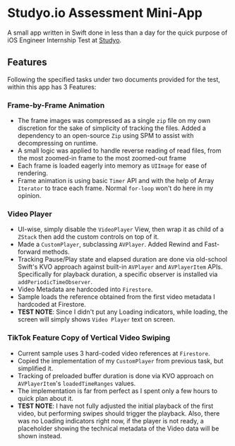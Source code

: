 #  Studyo.io Assessment Mini-App
A small app written in Swift done in less than a day for the quick purpose of iOS Engineer Internship Test 
at [Studyo](https://studyo.io/).

## Features

Following the specified tasks under two documents provided for the test, within this app has 3 Features:

### Frame-by-Frame Animation
- The frame images was compressed as a single `zip` file on my own discretion for the sake of simplicity of tracking the files. Added a dependency to an open-source `Zip` using SPM to assist with decompressing on runtime.
- A small logic was applied to handle reverse reading of read files, from the most zoomed-in frame to the most zoomed-out frame
- Each frame is loaded eagerly into memory as `UIImage` for ease of rendering.
- Frame animation is using basic `Timer` API and with the help of Array `Iterator` to trace each frame. Normal `for-loop` won't do here in my opinion.

### Video Player
- UI-wise, simply disable the `VideoPlayer` View, then wrap it as child of a `ZStack` then add the custom controls on top of it.
- Made a `CustomPlayer`, subclassing `AVPlayer`. Added Rewind and Fast-forward methods.
- Tracking Pause/Play state and elapsed duration are done via old-school Swift's KVO approach against built-in `AVPlayer` and `AVPlayerItem` APIs. Specifically for playback duration, a specific observer is installed via `addPeriodicTimeObserver`.
- Video Metadata are hardcoded into `Firestore`.
- Sample loads the reference obtained from the first video metadata I hardcoded at Firestore.
- **TEST NOTE**: Since I didn't put any Loading indicators, while loading, the screen will simply shows `Video Player` text on screen. 

### TikTok Feature Copy of Vertical Video Swiping
- Current sample uses 3 hard-coded video references at `Firestore`.
- Copied the implementation of my `CustomPlayer` from previous task, but simplified it.
- Tracking of preloaded buffer duration is done via KVO approach on `AVPlayerItem`'s `loadedTimeRanges` values.
- The implementation is far from perfect as I spent only a few hours to quick plan about it.
- **TEST NOTE**: I have not fully adjusted the initial playback of the first video, but performing swipes should trigger the playback. Also, there was no Loading indicators right now, if the player is not ready, a placeholder showing the technical metadata of the Video data will be shown instead.
